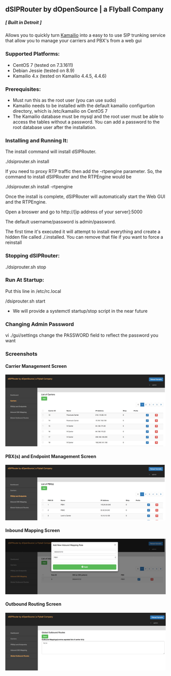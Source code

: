 ## dSIPRouter by dOpenSource | a Flyball Company
##### [ Built in Detroit ]


Allows you to quickly turn [Kamailio](https://www.kamailio.org/) into a easy to to use SIP trunking service that allow you to manage your carriers and PBX's from a web gui

### Supported Platforms:

- CentOS 7 (tested on 7.3.1611)
- Debian Jessie (tested on 8.9)
- Kamailio 4.x (tested on Kamailio 4.4.5, 4.4.6)

### Prerequisites:

- Must run this as the root user (you can use sudo)
- Kamailio needs to be installed with the default kamailio configurtion directory, which is /etc/kamailio on CentOS 7
- The Kamailio database must be mysql and the root user must be able to access the tables without a password.  You can add a password to the root database user after the installation.   

### Installing and Running It:

The install command will install dSIPRouter. 

./dsiprouter.sh install


If you need to proxy RTP traffic then add the -rtpengine parameter.  So, the command to install dSIPRouter and the RTPEngine would be

./dsiprouter.sh install -rtpengine

Once the install is complete, dSIPRouter will automatically start the Web GUI and the RTPEngine.  

Open a broswer and go to http://[ip address of your server]:5000

The default username/password is admin/password.  

The first time it's executed it will attempt to install everything and create a hidden file called ./.installed.  You can remove that file if you want to force a reinstall

### Stopping dSIPRouter:

./dsiprouter.sh stop

### Run At Startup:

Put this line in /etc/rc.local

<your directory>/dsiprouter.sh start

* We will provide a systemctl startup/stop script in the near future

### Changing Admin Password

vi ./gui/settings
change the PASSWORD field to reflect the password you want

### Screenshots

#### Carrier Management Screen
![dSIPRouter Carrier Screen](/docs/images/dsiprouter-carriers.jpg)

#### PBX(s) and Endpoint Management Screen
![dSIPRouter PBX Screen](/docs/images/dsiprouter-pbxs.jpg)

#### Inbound Mapping Screen
![dSIPRouter Inbound Mapping Screen](/docs/images/dsiprouter-inboundmapping.jpg)

#### Outbound Routing Screen
![dSIPRouter Outbound Routing Screen](/docs/images/dsiprouter-outboundrouting.jpg)

